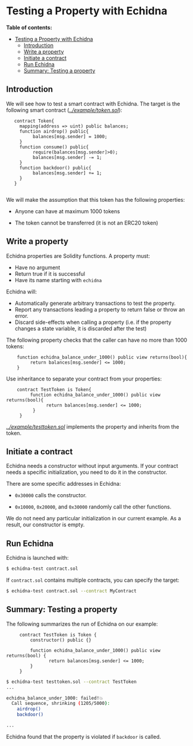 # Testing a Property with Echidna

**Table of contents:**

- [Testing a Property with Echidna](#testing-a-property-with-echidna)
  - [Introduction](#introduction)
  - [Write a property](#write-a-property)
  - [Initiate a contract](#initiate-a-contract)
  - [Run Echidna](#run-echidna)
  - [Summary: Testing a property](#summary-testing-a-property)


## Introduction

We will see how to test a smart contract with Echidna. The target is the following smart contract (*[../example/token.sol](../example/token.sol)*):

```Solidity
   contract Token{
     mapping(address => uint) public balances;
     function airdrop() public{
          balances[msg.sender] = 1000;
     }
     function consume() public{
          require(balances[msg.sender]>0);
          balances[msg.sender] -= 1;
     }
     function backdoor() public{
          balances[msg.sender] += 1;
     }
   }
  
```

We will make the assumption that this token has the following properties:

- Anyone can have at maximum 1000 tokens

- The token cannot be transferred (it is not an ERC20 token)

## Write a property

Echidna properties are Solidity functions. A property must:
- Have no argument
- Return true if it is successful
- Have its name starting with `echidna`

Echidna will:
- Automatically generate arbitrary transactions to test the property.
- Report any transactions leading a property to return false or throw an error. 
- Discard side-effects when calling a property (i.e. if the property changes a state variable, it is discarded after the test)

The following property checks that the caller can have no more than 1000 tokens:

```Solidity
    function echidna_balance_under_1000() public view returns(bool){
         return balances[msg.sender] <= 1000;
    }
```

Use inheritance to separate your contract from your properties:

```Solidity
    contract TestToken is Token{
         function echidna_balance_under_1000() public view returns(bool){
               return balances[msg.sender] <= 1000;
          }
     }
```

*[../example/testtoken.sol](../example/testtoken.sol)* implements the property and inherits from the token.

## Initiate a contract

Echidna needs a constructor without input arguments.
If your contract needs a specific initialization, you need to do it in the constructor.

There are some specific addresses in Echidna:

- `0x30000` calls the constructor.

- `0x10000`, `0x20000`, and `0x30000` randomly call the other functions.

We do not need any particular initialization in our current example. As a result, our constructor is empty.

## Run Echidna

Echidna is launched with:

```bash
$ echidna-test contract.sol
```

If `contract.sol` contains multiple contracts, you can specify the target:

```bash
$ echidna-test contract.sol --contract MyContract
```

## Summary: Testing a property

The following summarizes the run of Echidna on our example:

```Solidity
     contract TestToken is Token {
         constructor() public {}
         
         function echidna_balance_under_1000() public view returns(bool) {
                return balances[msg.sender] <= 1000;
         }
     }
```

```bash
$ echidna-test testtoken.sol --contract TestToken
...

echidna_balance_under_1000: failed!💥  
  Call sequence, shrinking (1205/5000):
    airdrop()
    backdoor()

...
```

Echidna found that the property is violated if `backdoor` is called.
